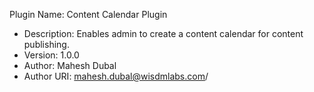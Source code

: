 Plugin Name: Content Calendar Plugin
 * Description: Enables admin to create a content calendar for content publishing.
 * Version: 1.0.0
 * Author: Mahesh Dubal
 * Author URI: mahesh.dubal@wisdmlabs.com/
